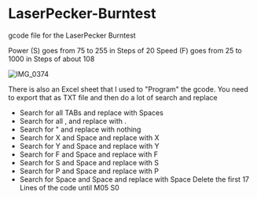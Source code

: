 # LaserPecker-Burntest
gcode file for the LaserPecker Burntest

Power (S) goes from 75 to 255 in Steps of 20
Speed (F) goes from 25 to 1000 in Steps of about 108 

![IMG_0374](https://user-images.githubusercontent.com/91568406/149345468-a7ef7c37-b314-4860-b472-f175b25bf7a2.JPG)

There is also an Excel sheet that I used to "Program" the gcode.
You need to export that as TXT file and then do a lot of search and replace
- Search for all TABs and replace with Spaces
- Search for all , and replace with .
- Search for " and replace with nothing
- Search for  X and Space and replace with X
- Search for  Y and Space and replace with Y
- Search for  F and Space and replace with F
- Search for  S and Space and replace with S
- Search for  P and Space and replace with P
- Search for Space and Space and replace with Space
Delete the first 17 Lines of the code until M05 S0
